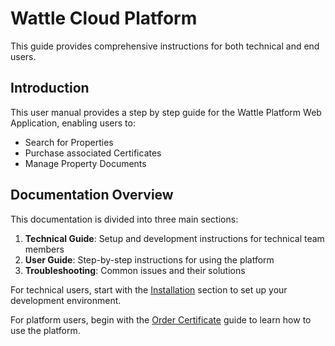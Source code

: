 # Wattle Cloud Platform

This guide provides comprehensive instructions for both technical and end users.

## Introduction

This user manual provides a step by step guide for the Wattle Platform Web Application, enabling users to:

- Search for Properties
- Purchase associated Certificates
- Manage Property Documents

## Documentation Overview

This documentation is divided into three main sections:

1. **Technical Guide**: Setup and development instructions for technical team members
2. **User Guide**: Step-by-step instructions for using the platform
3. **Troubleshooting**: Common issues and their solutions

For technical users, start with the [Installation](technical-guide/installation.md) section to set up your development environment.

For platform users, begin with the [Order Certificate](user-guide/order-certificate.md) guide to learn how to use the platform.
